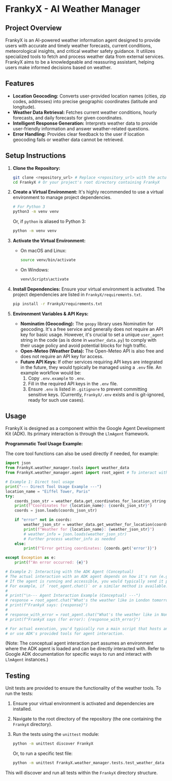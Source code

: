 # FrankyX - AI Weather Manager

## Project Overview

FrankyX is an AI-powered weather information agent designed to provide users with accurate and timely weather forecasts, current conditions, meteorological insights, and critical weather safety guidance. It utilizes specialized tools to fetch and process weather data from external services. FrankyX aims to be a knowledgeable and reassuring assistant, helping users make informed decisions based on weather.

## Features

*   **Location Geocoding:** Converts user-provided location names (cities, zip codes, addresses) into precise geographic coordinates (latitude and longitude).
*   **Weather Data Retrieval:** Fetches current weather conditions, hourly forecasts, and daily forecasts for given coordinates.
*   **Intelligent Response Generation:** Interprets weather data to provide user-friendly information and answer weather-related questions.
*   **Error Handling:** Provides clear feedback to the user if location geocoding fails or weather data cannot be retrieved.

## Setup Instructions

1.  **Clone the Repository:**
    ```bash
    git clone <repository_url> # Replace <repository_url> with the actual URL
    cd FrankyX # Or your project's root directory containing FrankyX
    ```

2.  **Create a Virtual Environment:**
    It's highly recommended to use a virtual environment to manage project dependencies.
    ```bash
    # For Python 3
    python3 -m venv venv
    ```
    Or, if `python` is aliased to Python 3:
    ```bash
    python -m venv venv
    ```

3.  **Activate the Virtual Environment:**
    *   On macOS and Linux:
        ```bash
        source venv/bin/activate
        ```
    *   On Windows:
        ```bash
        venv\Scripts\activate
        ```

4.  **Install Dependencies:**
    Ensure your virtual environment is activated. The project dependencies are listed in `FrankyX/requirements.txt`.
    ```bash
    pip install -r FrankyX/requirements.txt
    ```

5.  **Environment Variables & API Keys:**
    *   **Nominatim (Geocoding):** The `geopy` library uses Nominatim for geocoding. It's a free service and generally does not require an API key for basic usage. However, it's crucial to set a unique `user_agent` string in the code (as is done in `weather_data.py`) to comply with their usage policy and avoid potential blocks for high traffic.
    *   **Open-Meteo (Weather Data):** The Open-Meteo API is also free and does not require an API key for access.
    *   **Future API Keys:** If other services requiring API keys are integrated in the future, they would typically be managed using a `.env` file. An example workflow would be:
        1.  Copy `.env.example` to `.env`.
        2.  Fill in the required API keys in the `.env` file.
        3.  Ensure `.env` is listed in `.gitignore` to prevent committing sensitive keys.
        (Currently, `FrankyX/.env` exists and is git-ignored, ready for such use cases).

## Usage

FrankyX is designed as a component within the Google Agent Development Kit (ADK). Its primary interaction is through the `LlmAgent` framework.

**Programmatic Tool Usage Example:**

The core tool functions can also be used directly if needed, for example:

```python
import json
from FrankyX.weather_manager.tools import weather_data
from FrankyX.weather_manager.agent import root_agent # To interact with the agent

# Example 1: Direct tool usage
print("--- Direct Tool Usage Example ---")
location_name = "Eiffel Tower, Paris"
try:
    coords_json_str = weather_data.get_coordinates_for_location_string(location_name)
    print(f"Coordinates for {location_name}: {coords_json_str}")
    coords = json.loads(coords_json_str)

    if "error" not in coords:
        weather_json_str = weather_data.get_weather_for_location(coords["latitude"], coords["longitude"])
        print(f"Weather for {location_name}: {weather_json_str}")
        # weather_info = json.loads(weather_json_str)
        # Further process weather_info as needed
    else:
        print(f"Error getting coordinates: {coords.get('error')}")

except Exception as e:
    print(f"An error occurred: {e}")

# Example 2: Interacting with the ADK Agent (Conceptual)
# The actual interaction with an ADK agent depends on how it's run (e.g., within a specific ADK environment or service).
# If the agent is running and accessible, you would typically send it prompts/queries.
# For example, if `root_agent.chat()` or a similar method is available:
#
# print("\n--- Agent Interaction Example (Conceptual) ---")
# response = root_agent.chat("What's the weather like in London tomorrow?")
# print(f"FrankyX says: {response}")
#
# response_with_error = root_agent.chat("What's the weather like in NonExistentPlace123?")
# print(f"FrankyX says (for error): {response_with_error}")

# For actual execution, you'd typically run a main script that hosts and serves the ADK agent,
# or use ADK's provided tools for agent interaction.
```

(Note: The conceptual agent interaction part assumes an environment where the ADK agent is loaded and can be directly interacted with. Refer to Google ADK documentation for specific ways to run and interact with `LlmAgent` instances.)


## Testing

Unit tests are provided to ensure the functionality of the weather tools. To run the tests:

1.  Ensure your virtual environment is activated and dependencies are installed.
2.  Navigate to the root directory of the repository (the one containing the `FrankyX` directory).
3.  Run the tests using the `unittest` module:

    ```bash
    python -m unittest discover FrankyX
    ```
    Or, to run a specific test file:
    ```bash
    python -m unittest FrankyX.weather_manager.tests.test_weather_data
    ```

This will discover and run all tests within the `FrankyX` directory structure.
